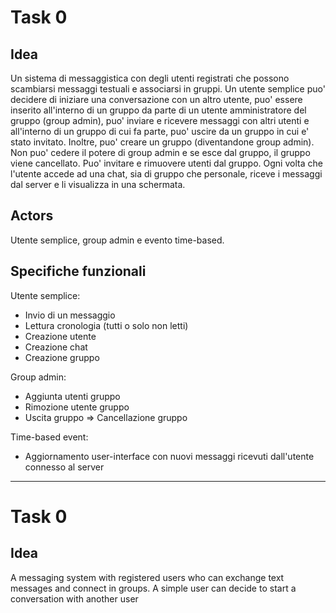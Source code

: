 # Task 0

## Idea
Un sistema di messaggistica con degli utenti registrati che possono scambiarsi messaggi testuali e associarsi in gruppi.
Un utente semplice puo' decidere di iniziare una conversazione con un altro utente, puo' essere inserito all'interno di un gruppo da parte di un utente amministratore del gruppo (group admin), puo' inviare e ricevere messaggi con altri utenti e all'interno di un gruppo di cui fa parte, puo' uscire da un gruppo in cui e' stato invitato. Inoltre, puo' creare un gruppo (diventandone group admin). Non puo' cedere il potere di group admin e se esce dal gruppo, il gruppo viene cancellato. Puo' invitare e rimuovere utenti dal gruppo.
Ogni volta che l'utente accede ad una chat, sia di gruppo che personale, riceve i messaggi dal server e li visualizza in una schermata.

## Actors
Utente semplice, group admin e evento time-based.

## Specifiche funzionali

Utente semplice:

* Invio di un messaggio
* Lettura cronologia (tutti o solo non letti)
* Creazione utente
* Creazione chat
* Creazione gruppo

Group admin:

* Aggiunta utenti gruppo
* Rimozione utente gruppo
* Uscita gruppo => Cancellazione gruppo

Time-based event:

* Aggiornamento user-interface con nuovi messaggi ricevuti dall'utente connesso al server

---------------------
# Task 0

## Idea
A messaging system with registered users who can exchange text messages and connect in groups.
A simple user can decide to start a conversation with another user